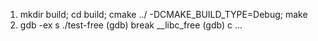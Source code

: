 1.  mkdir build; cd build; cmake ../ -DCMAKE_BUILD_TYPE=Debug; make
2. gdb -ex s ./test-free
     (gdb) break __libc_free
     (gdb) c
     ...
